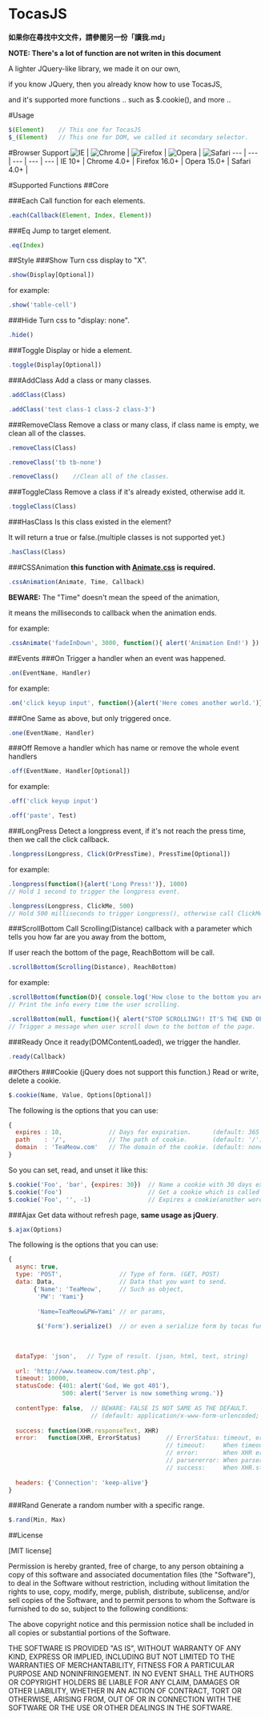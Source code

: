 # TocasJS
**如果你在尋找中文文件，請參閱另一份「讀我.md」**

**NOTE: There's a lot of function are not writen in this document**

A lighter JQuery-like library, we made it on our own,

if you know JQuery, then you already know how to use TocasJS,

and it's supported more functions .. such as $.cookie(), and more ..

#Usage
```javascript
$(Element)    // This one for TocasJS
$_(Element)   // This one for DOM, we called it secondary selector.
```

#Browser Support
![IE](https://raw.github.com/alrra/browser-logos/master/internet-explorer/internet-explorer_48x48.png) | ![Chrome](https://raw.github.com/alrra/browser-logos/master/chrome/chrome_48x48.png) | ![Firefox](https://raw.github.com/alrra/browser-logos/master/firefox/firefox_48x48.png) | ![Opera](https://raw.github.com/alrra/browser-logos/master/opera/opera_48x48.png) | ![Safari](https://raw.github.com/alrra/browser-logos/master/safari/safari_48x48.png)
--- | --- | --- | --- | --- |
IE 10+ | Chrome 4.0+ | Firefox 16.0+ | Opera 15.0+ | Safari 4.0+ |

#Supported Functions
##Core

###Each
Call function for each elements.
```javascript
.each(Callback(Element, Index, Element))
```

###Eq
Jump to target element.
```javascript
.eq(Index)
```

##Style
###Show
Turn css display to "X".
```javascript
.show(Display[Optional])
```
for example:
```javascript
.show('table-cell')
```

###Hide
Turn css to "display: none".
```javascript
.hide()
```

###Toggle
Display or hide a element.
```javascript
.toggle(Display[Optional])
```

###AddClass
Add a class or many classes.
```javascript
.addClass(Class)
```
```javascript
.addClass('test class-1 class-2 class-3')
```

###RemoveClass
Remove a class or many class, if class name is empty, we clean all of the classes.
```javascript
.removeClass(Class)
```
```javascript
.removeClass('tb tb-none')
```
```javascript
.removeClass()    //Clean all of the classes.
```

###ToggleClass
Remove a class if it's already existed, otherwise add it.
```javascript
.toggleClass(Class)
```

###HasClass
Is this class existed in the element?

It will return a true or false.(multiple classes is not supported yet.)
```javascript
.hasClass(Class)
```

###CSSAnimation
**this function with [Animate.css](http://github.com/daneden/animate.css) is required.**
```javascript
.cssAnimation(Animate, Time, Callback)
```
**BEWARE:** The "Time" doesn't mean the speed of the animation,

it means the milliseconds to callback when the animation ends.

for example:
```javascript
.cssAnimate('fadeInDown', 3000, function(){ alert('Animation End!') })
```

##Events
###On
Trigger a handler when an event was happened.
```javascript
.on(EventName, Handler)
```
for example:
```javascript
.on('click keyup input', function(){alert('Here comes another world.')})
```

###One
Same as above, but only triggered once.
```javascript
.one(EventName, Handler)
```

###Off
Remove a handler which has name or remove the whole event handlers
```javascript
.off(EventName, Handler[Optional])
```
for example:
```javascript
.off('click keyup input')
```
```javascript
.off('paste', Test)
```

###LongPress
Detect a longpress event, if it's not reach the press time, then we call the click callback.
```javascript
.longpress(Longpress, Click(OrPressTime), PressTime[Optional])
```
for example:
```javascript
.longpress(function(){alert('Long Press!')}, 1000)
// Hold 1 second to trigger the longpress event.
```
```javascript
.longpress(Longpress, ClickMe, 500)
// Hold 500 milliseconds to trigger Longpress(), otherwise call ClickMe() function. 
```

###ScrollBottom
Call Scrolling(Distance) callback with a parameter which tells you how far are you away from the bottom,

If user reach the bottom of the page, ReachBottom will be call.
```javascript
.scrollBottom(Scrolling(Distance), ReachBottom)
```
for example:
```javascript
.scrollBottom(function(D){ console.log('How close to the bottom you are:' + D)})
// Print the info every time the user scrolling.
```
```javascript
.scrollBottom(null, function(){ alert("STOP SCROLLING!! IT'S THE END OF THE WORLD!!") })
// Trigger a message when user scroll down to the bottom of the page.
```


###Ready
Once it ready(DOMContentLoaded), we trigger the handler.
```javascript
.ready(Callback)
```

##Others
###Cookie (jQuery does not support this function.)
Read or write, delete a cookie.
```javascript
$.cookie(Name, Value, Options[Optional])
```
The following is the options that you can use:
```javascript
{
  expires : 10,             // Days for expiration.      (default: 365 days)
  path    : '/',            // The path of cookie.       (default: '/')
  domain  : 'TeaMeow.com'   // The domain of the cookie. (default: none)
}
```
So you can set, read, and unset it like this:
```javascript
$.cookie('Foo', 'bar', {expires: 30})  // Name a cookie with 30 days expiration.
$.cookie('Foo')                        // Get a cookie which is called 'Foo'
$.cookie('Foo', '', -1)                // Expires a cookie(another words: unset).
```

###Ajax
Get data without refresh page, **same usage as jQuery**.
```javascript
$.ajax(Options)
```
The following is the options that you can use:
```javascript
{
  async: true, 
  type: 'POST',                // Type of form. (GET, POST)
  data: Data,                  // Data that you want to send.
       {'Name': 'TeaMeow',     // Such as object,
        'PW': 'Yami'}
        
        'Name=TeaMeow&PW=Yami' // or params,
        
        $('Form').serialize()  // or even a serialize form by tocas function.
  
  
  
  dataType: 'json',   // Type of result. (json, html, text, string)
  
  url: 'http://www.teameow.com/test.php',
  timeout: 10000,
  statusCode: {401: alert('God, We got 401'),
               500: alert('Server is now something wrong.')}
               
  contentType: false,  // BEWARE: FALSE IS NOT SAME AS THE DEFAULT.
                       // (default: application/x-www-form-urlencoded; charset=UTF-8)
                       
  success: function(XHR.responseText, XHR)
  error:   function(XHR, ErrorStatus)       // ErrorStatus: timeout, error, parsererror, success
                                            // timeout:     When timeout.
                                            // error:       When XHR error.
                                            // parsererror: When parser error, such as JSON.parser error.
                                            // success:     When XHR.status is not >= 200 and < 400.
                                            
  headers: {'Connection': 'keep-alive'}
}
```

###Rand
Generate a random number with a specific range.
```javascript
$.rand(Min, Max)
```

##License

[MIT license]

Permission is hereby granted, free of charge, to any person obtaining a copy
of this software and associated documentation files (the "Software"), to deal
in the Software without restriction, including without limitation the rights
to use, copy, modify, merge, publish, distribute, sublicense, and/or sell
copies of the Software, and to permit persons to whom the Software is
furnished to do so, subject to the following conditions:

The above copyright notice and this permission notice shall be included in
all copies or substantial portions of the Software.

THE SOFTWARE IS PROVIDED "AS IS", WITHOUT WARRANTY OF ANY KIND, EXPRESS OR
IMPLIED, INCLUDING BUT NOT LIMITED TO THE WARRANTIES OF MERCHANTABILITY,
FITNESS FOR A PARTICULAR PURPOSE AND NONINFRINGEMENT. IN NO EVENT SHALL THE
AUTHORS OR COPYRIGHT HOLDERS BE LIABLE FOR ANY CLAIM, DAMAGES OR OTHER
LIABILITY, WHETHER IN AN ACTION OF CONTRACT, TORT OR OTHERWISE, ARISING FROM,
OUT OF OR IN CONNECTION WITH THE SOFTWARE OR THE USE OR OTHER DEALINGS IN
THE SOFTWARE.
